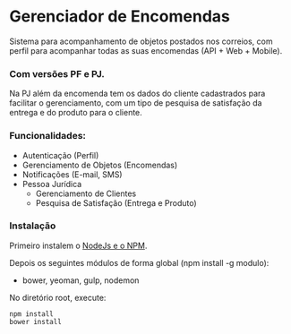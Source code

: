 # Gerenciador de Encomendas

Sistema para acompanhamento de objetos postados nos correios, com perfil para acompanhar todas as suas encomendas (API + Web + Mobile).

### Com versões PF e PJ.

Na PJ além da encomenda tem os dados do cliente cadastrados para facilitar o gerenciamento, com um tipo de pesquisa de satisfação da entrega e do produto para o cliente.

### Funcionalidades:

- Autenticação (Perfil)
- Gerenciamento de Objetos (Encomendas)
- Notificações (E-mail, SMS)
- Pessoa Jurídica
    - Gerenciamento de Clientes
    - Pesquisa de Satisfação (Entrega e Produto)

### Instalação

Primeiro instalem o [NodeJs e o NPM](https://nodejs.org/en/).

Depois os seguintes módulos de forma global (npm install -g modulo):
- bower, yeoman, gulp, nodemon

No diretório root, execute:
```
npm install
bower install
```